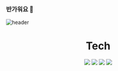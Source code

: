 ### 반가워요 👋
![header](https://capsule-render.vercel.app/api?type=slice&color=75BDE0&height=300&section=header&text=BuYong%20Jeong&fontSize=90)
<!--
**cottonrose1011/cottonrose1011** is a ✨ _special_ ✨ repository because its `README.md` (this file) appears on your GitHub profile.

Here are some ideas to get you started:

- 🔭 I’m currently working on ...
- 🌱 I’m currently learning ...
- 👯 I’m looking to collaborate on ...
- 🤔 I’m looking for help with ...
- 💬 Ask me about ...
- 📫 How to reach me: ...
- 😄 Pronouns: ...
- ⚡ Fun fact: ...
-->

<h1 align="center">Tech</h3>

<p align="center">
<img src ="https://img.shields.io/badge/Java-007396.svg?%style=for-the-badge&logo=Java&logoColor=white"/> 
<img src ="https://img.shields.io/badge/C-00599C.svg?%style=for-the-badge&logo=C&logoColor=white"/>
<img src="https://img.shields.io/badge/Python-3776AB.svg?%style=for-the-badge&logo=Python&logoColor=white"/>   
<img src="https://img.shields.io/badge/Springboot-6DB33F.svg?%style=for-the-badge&logo=Spring&logoColor=white"/></p>
